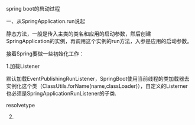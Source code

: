 spring boot的启动过程

一、从SpringApplication.run说起

静态方法，一般是传入主类的类名和应用的启动参数，然后创建SpringApplication的实例，再调用这个实例的run方法，入参是应用的启动参数。

接着Spring要做一些初始化工作：

1.加载Listener

默认加载EventPublishingRunListener，SpringBoot使用当前线程的类加载器去实例化这个类（ClassUtils.forName(name,classLoader)），自定义的Listerner也必须是SpringApplicationRunListener的子类.

resolvetype


2.
